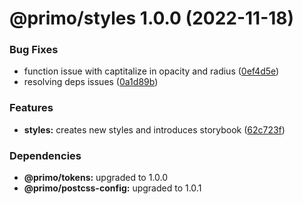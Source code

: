 # @primo/styles 1.0.0 (2022-11-18)


### Bug Fixes

* function issue with captitalize in opacity and radius ([0ef4d5e](https://github.com/primo-design-system/primo/commit/0ef4d5e5fe7a5e1b69b7909b9cc357888e0f46c1))
* resolving deps issues ([0a1d89b](https://github.com/primo-design-system/primo/commit/0a1d89b2f9989cbf3aa700d38a2fd60b09c5da5f))


### Features

* **styles:** creates new styles and introduces storybook ([62c723f](https://github.com/primo-design-system/primo/commit/62c723f4e69400f441e40a1d957174f4ff69f40d))





### Dependencies

* **@primo/tokens:** upgraded to 1.0.0
* **@primo/postcss-config:** upgraded to 1.0.1
